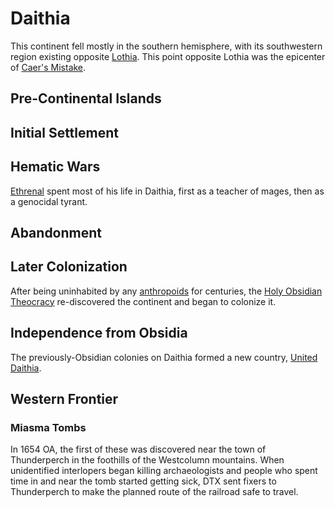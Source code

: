# Daithia

This continent fell mostly in the southern hemisphere, with its southwestern region existing opposite [Lothia](lothia.md). This point opposite Lothia was the epicenter of [Caer's Mistake](../../history/cataclysms/caers-mistake.md).

## Pre-Continental Islands

## Initial Settlement

## Hematic Wars

[Ethrenal](../../inhabitants/figures/ethrenal.md) spent most of his life in Daithia, first as a teacher of mages, then as a genocidal tyrant.

## Abandonment

## Later Colonization

After being uninhabited by any [anthropoids](../../inhabitants/anthropoids/introduction.md) for centuries, the [Holy Obsidian Theocracy](../../organizations/nations/holy-obsidian-theocracy.md) re-discovered the continent and began to colonize it.

## Independence from Obsidia

The previously-Obsidian colonies on Daithia formed a new country, [United Daithia](../../organizations/nations/united-daithia.md).

## Western Frontier

### Miasma Tombs

In 1654 OA, the first of these was discovered near the town of Thunderperch in the foothills of the Westcolumn mountains. When unidentified interlopers began killing archaeologists and people who spent time in and near the tomb started getting sick, DTX sent fixers to Thunderperch to make the planned route of the railroad safe to travel.